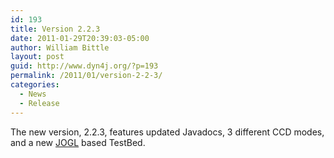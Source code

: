 ```yaml
---
id: 193
title: Version 2.2.3
date: 2011-01-29T20:39:03-05:00
author: William Bittle
layout: post
guid: http://www.dyn4j.org/?p=193
permalink: /2011/01/version-2-2-3/
categories:
  - News
  - Release
---
```

The new version, 2.2.3, features updated Javadocs, 3 different CCD modes, and a new <a href="http://www.jogamp.org">JOGL</a> based TestBed.  

